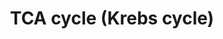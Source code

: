 ---
annotations:
- id: PW:0000026
  parent: classic metabolic pathway
  type: Pathway Ontology
  value: citric acid cycle pathway
authors:
- Anwesha
- Sbohler
- MaintBot
- Egonw
- Mkutmon
- Eweitz
description: This pathway describes TCA cycle (Krebs Cycle) reactions in A. thaliana
  mitochondria.The metabolic links with the Glycolysis and Glutamate Biosynthesis
  are indicated. Protein identifiers for A. thaliana are from UNIPROT. The pathway
  is inspired from information drawn for Plant Physiology (Taiz and Zeiger) Third
  Edition and KEGG Pathways.
last-edited: 2021-05-19
organisms:
- Arabidopsis thaliana
redirect_from:
- /index.php/Pathway:WP2624
- /instance/WP2624
- /instance/WP2624_rr123106
revision: r123106
schema-jsonld:
- '@context': https://schema.org/
  '@id': https://wikipathways.github.io/pathways/WP2624.html
  '@type': Dataset
  creator:
    '@type': Organization
    name: WikiPathways
  description: This pathway describes TCA cycle (Krebs Cycle) reactions in A. thaliana
    mitochondria.The metabolic links with the Glycolysis and Glutamate Biosynthesis
    are indicated. Protein identifiers for A. thaliana are from UNIPROT. The pathway
    is inspired from information drawn for Plant Physiology (Taiz and Zeiger) Third
    Edition and KEGG Pathways.
  keywords:
  - 2-oxoglutarate
  - 2-oxoglutarate dehydrogenase
  - ADP
  - ATP
  - Acetyl-CoA
  - CO2
  - CoA
  - FAD+
  - FADH2
  - H2O
  - NAD+
  - NADH
  - NADP+
  - NADPH
  - Succinyl-CoA
  - aconitase 1
  - aconitase 2
  - aconitase 3
  - citrate
  - citrate synthase 4
  - citrate synthase 5
  - fumarase
  - fumarate
  - isocitrate
  - isocitrate dehydrogenase
  - isocitrate dehydrogenase 1
  - isocitrate dehydrogenase 2
  - isocitrate dehydrogenase 3
  - isocitrate dehydrogenase 4
  - isocitrate dehydrogenase 5
  - isocitrate dehydrogenase 6
  - malate
  - malate dehydrogenase 1
  - malate dehydrogenase 2
  - malic enzyme 1
  - malic enzyme 2
  - oxaloacetate
  - pyruvate
  - pyruvate dehydrogenase alpha-1
  - pyruvate dehydrogenase alpha-2
  - pyruvate dehydrogenase beta-1
  - succinate
  - succinate dehydrogenase 1
  - succinate dehydrogenase 2
  - succinate dehydrogenase FeS 1
  - succinate dehydrogenase FeS 2
  - succinate dehydrogenase FeS 3
  - succinyl-CoA synthetase alpha-1
  - succinyl-CoA synthetase alpha-2
  - succinyl-CoA synthetase beta
  license: CC0
  name: TCA cycle (Krebs cycle)
seo: CreativeWork
title: TCA cycle (Krebs cycle)
wpid: WP2624
---